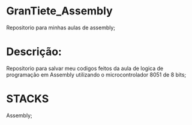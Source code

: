 # GranTiete_Assembly

Repositorio para minhas aulas de assembly;

# Descrição:

Repositorio para salvar meu codigos feitos da aula de logica de programação
em Assembly utilizando o microcontrolador 8051 de 8 bits;

# STACKS

Assembly;

